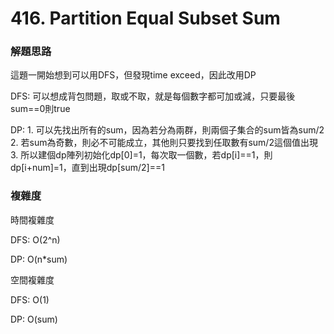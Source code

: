 # 416. Partition Equal Subset Sum
### 解題思路
<p>這題一開始想到可以用DFS，但發現time exceed，因此改用DP</p>
<p>DFS: 可以想成背包問題，取或不取，就是每個數字都可加或減，只要最後sum==0則true</p>
DP: 
1. 可以先找出所有的sum，因為若分為兩群，則兩個子集合的sum皆為sum/2
2. 若sum為奇數，則必不可能成立，其他則只要找到任取數有sum/2這個值出現
3. 所以建個dp陣列初始化dp[0]=1，每次取一個數，若dp[i]==1，則dp[i+num]=1，直到出現dp[sum/2]==1

### 複雜度
<p>時間複雜度</p>
<p>DFS: O(2^n)</p>
<p>DP: O(n*sum)</p>
<p>空間複雜度</p>
<p>DFS: O(1)</p>
<p>DP: O(sum)</p>
